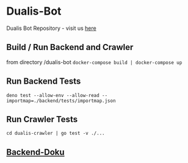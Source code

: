 # Dualis-Bot

Dualis Bot Repository - visit us [here](http://dualis-bot.robin-reyer.de)

## Build / Run Backend and Crawler

from directory /dualis-bot `docker-compose build | docker-compose up`

## Run Backend Tests

`deno test --allow-env --allow-read --importmap=./backend/tests/importmap.json`

## Run Crawler Tests

`cd dualis-crawler | go test -v ./...`

## [Backend-Doku](https://gitlab.com/lumaghg/dualis-bot-backend-doku/-/tree/main)
